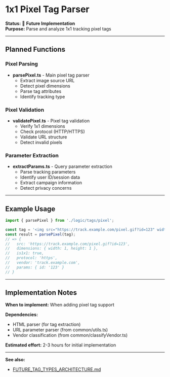 # 1x1 Pixel Tag Parser

**Status:** 🔮 **Future Implementation**  
**Purpose:** Parse and analyze 1x1 tracking pixel tags

---

## Planned Functions

### Pixel Parsing
- **parsePixel.ts** - Main pixel tag parser
  - Extract image source URL
  - Detect pixel dimensions
  - Parse tag attributes
  - Identify tracking type

### Pixel Validation
- **validatePixel.ts** - Pixel tag validation
  - Verify 1x1 dimensions
  - Check protocol (HTTP/HTTPS)
  - Validate URL structure
  - Detect invalid pixels

### Parameter Extraction
- **extractParams.ts** - Query parameter extraction
  - Parse tracking parameters
  - Identify user ID/session data
  - Extract campaign information
  - Detect privacy concerns

---

## Example Usage

```typescript
import { parsePixel } from './logic/tags/pixel';

const tag = '<img src="https://track.example.com/pixel.gif?id=123" width="1" height="1" />';
const result = parsePixel(tag);
// => {
//   src: 'https://track.example.com/pixel.gif?id=123',
//   dimensions: { width: 1, height: 1 },
//   is1x1: true,
//   protocol: 'https',
//   vendor: 'track.example.com',
//   params: { id: '123' }
// }
```

---

## Implementation Notes

**When to implement:** When adding pixel tag support

**Dependencies:**
- HTML parser (for tag extraction)
- URL parameter parser (from common/utils.ts)
- Vendor classification (from common/classifyVendor.ts)

**Estimated effort:** 2-3 hours for initial implementation

---

**See also:**
- [FUTURE_TAG_TYPES_ARCHITECTURE.md](../../../../docs/FUTURE_TAG_TYPES_ARCHITECTURE.md)
